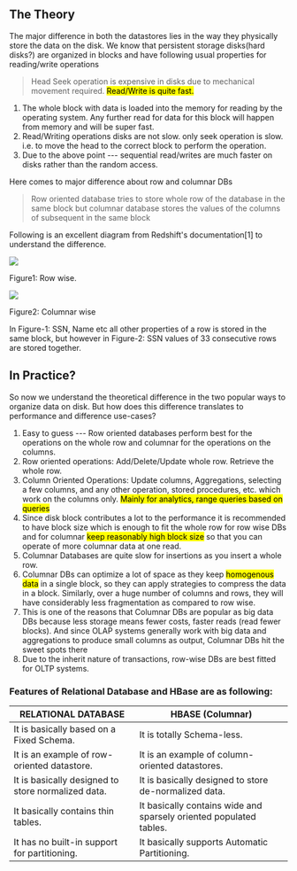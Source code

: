 The Theory
----------

The major difference in both the datastores lies in the way they physically store the data on the disk. We know that persistent storage disks(hard disks?) are organized in blocks and have following usual properties for reading/write operations

> Head Seek operation is expensive in disks due to mechanical movement required. <mark>Read/Write is quite fast.</mark>

1.  The whole block with data is loaded into the memory for reading by the operating system. Any further read for data for this block will happen from memory and will be super fast.
2.  Read/Writing operations disks are not slow. only seek operation is slow. i.e. to move the head to the correct block to perform the operation.
3.  Due to the above point --- sequential read/writes are much faster on disks rather than the random access.

Here comes to major difference about row and columnar DBs

> Row oriented database tries to store whole row of the database in the same block but columnar database stores the values of the columns of subsequent in the same block

Following is an excellent diagram from Redshift's documentation[1] to understand the difference.

![](https://miro.medium.com/max/1598/1*i4_EpE4X8tELgqf4AqMQEQ.png)

Figure1: Row wise.

![](https://miro.medium.com/max/1606/1*V79BS1_Bryd8v3TZ5EErwQ.png)

Figure2: Columnar wise

In Figure-1: SSN, Name etc all other properties of a row is stored in the same block, but however in Figure-2: SSN values of 33 consecutive rows are stored together.

In Practice?
------------

So now we understand the theoretical difference in the two popular ways to organize data on disk. But how does this difference translates to performance and difference use-cases?

1.  Easy to guess --- Row oriented databases perform best for the operations on the whole row and columnar for the operations on the columns.
2.  Row oriented operations: Add/Delete/Update whole row. Retrieve the whole row.
3.  Column Oriented Operations: Update columns, Aggregations, selecting a few columns, and any other operation, stored procedures, etc. which work on the columns only. <mark>Mainly for analytics, range queries based on queries </mark>
4.  Since disk block contributes a lot to the performance it is recommended to have block size which is enough to fit the whole row for row wise DBs and for columnar <mark>keep reasonably high block size</mark> so that you can operate of more columnar data at one read.
5.  Columnar Databases are quite slow for insertions as you insert a whole row.
6.  Columnar DBs can optimize a lot of space as they keep <mark>homogenous data</mark> in a single block, so they can apply strategies to compress the data in a block. Similarly, over a huge number of columns and rows, they will have considerably less fragmentation as compared to row wise.
7.  This is one of the reasons that Columnar DBs are popular as big data DBs because less storage means fewer costs, faster reads (read fewer blocks). And since OLAP systems generally work with big data and aggregations to produce small columns as output, Columnar DBs hit the sweet spots there
8.  Due to the inherit nature of transactions, row-wise DBs are best fitted for OLTP systems.

### Features of Relational Database and HBase are as following:

| RELATIONAL DATABASE | HBASE (Columnar) |
| --- | --- |
| It is basically based on a Fixed Schema. | It is totally Schema-less. |
| It is an example of row-oriented datastore. | It is an example of column-oriented datastores. |
| It is basically designed to store normalized data. | It is basically designed to store de-normalized data. |
| It basically contains thin tables. | It basically contains wide and sparsely oriented populated tables. |
| It has no built-in support for partitioning. | It basically supports Automatic Partitioning. |